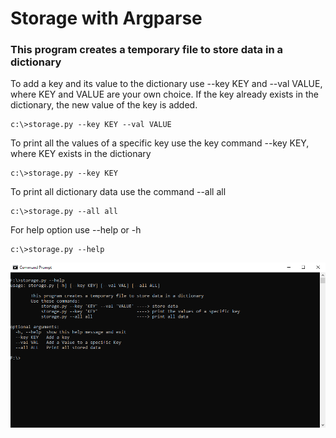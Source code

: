 # Storage with Argparse

### This program creates a temporary file to store data in a dictionary

To add a key and its value to the dictionary use --key KEY and --val VALUE, where KEY and VALUE are your own choice.
If the key already exists in the dictionary, the new value of the key is added.

```
c:\>storage.py --key KEY --val VALUE
```

To print all the values of a specific key use the key command --key KEY, where KEY exists in the dictionary

```
c:\>storage.py --key KEY
```

To print all dictionary data use the command --all all

```
c:\>storage.py --all all
```

For help option use --help or -h

```
c:\>storage.py --help
```

![storage arsparse](https://github.com/MIJAIL-NAAL/storage/blob/main/argparse-help.png)
